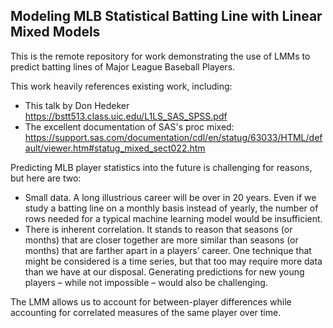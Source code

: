## Modeling MLB Statistical Batting Line with Linear Mixed Models

This is the remote repository for work demonstrating the use of LMMs to predict batting lines of Major League Baseball Players.

This work heavily references existing work, including:

- This talk by Don Hedeker https://bstt513.class.uic.edu/L1LS_SAS_SPSS.pdf
- The excellent documentation of SAS's proc mixed: https://support.sas.com/documentation/cdl/en/statug/63033/HTML/default/viewer.htm#statug_mixed_sect022.htm

Predicting MLB player statistics into the future is challenging for reasons, but here are two:

-	Small data. A long illustrious career will be over in 20 years. Even if we study a batting line on a monthly basis instead of yearly, the number of rows needed for a typical machine learning model would be insufficient. 
-	There is inherent correlation. It stands to reason that seasons (or months) that are closer together are more similar than seasons (or months) that are farther apart in a players’ career. One technique that might be considered is a time series, but that too may require more data than we have at our disposal. Generating predictions for new young players – while not impossible – would also be challenging.

The LMM allows us to account for between-player differences while accounting for correlated measures of the same player over time. 




